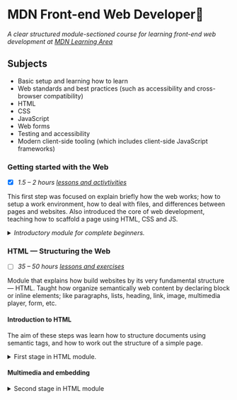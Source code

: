 # MDN Front-end Web Developer🦖

_A clear structured module-sectioned course for learning front-end web development at [MDN Learning Area](https://developer.mozilla.org/en-US/docs/Learn/Front-end_web_developer)_

## Subjects

-   Basic setup and learning how to learn
-   Web standards and best practices (such as accessibility and cross-browser compatibility)
-   HTML
-   CSS
-   JavaScript
-   Web forms
-   Testing and accessibility
-   Modern client-side tooling (which includes client-side JavaScript frameworks)

### Getting started with the Web

-   [x] _1.5 – 2 hours [lessons and activtivities](https://developer.mozilla.org/en-US/docs/Learn/Getting_started_with_the_web)_

This first step was focused on explain briefly how the web works; how to setup a work environment, how to deal with files, and differences between pages and websites. Also introduced the core of web development, teaching how to scaffold a page using HTML, CSS and JS.

 <details>
     <summary><em>Introductory module for complete beginners.</em>
     </summary>
<ol>
	<li>☑️ Getting started with the Web overview</li>
    <li>☑️ Installing basic software</li>
    <li>☑️ What will your website look like?</li>
    <li>☑️ Dealing with files</li>
	<li>☑️ HTML basics</li>
    <li>☑️ CSS basics</li>
    <li>☑️ JavaScript basics</li>
    <li>☑️ Publishing your website</li>   
</ol>
 </details>

### HTML — Structuring the Web

-   [ ] _35 – 50 hours [lessons and exercises](https://developer.mozilla.org/en-US/docs/Learn/HTML)_

Module that explains how build websites by its very fundamental structure — HTML. Taught how organize semantically web content by declaring block or inline elements; like paragraphs, lists, heading, link, image, multimedia player, form, etc.

#### Introduction to HTML

The aim of these steps was learn how to structure documents using semantic tags, and how to work out the structure of a simple page.

 <details>
     <summary>First stage</a> in HTML module.
     </summary>
<ol>
	<li>☑️ Introduction to HTML overview</li>
    <li>☑️ Getting started with HTML</li>
    <li>☑️ What's in the head? Metadata in HTML</li>
    <li>☑️ HTML text fundamentals</li>
	<li>☑️ Creating hyperlinks</li>
    <li>☑️ Advanced text formatting</li>
    <li>☑️ Document and website structure</li>
    <li>☑️ Debugging HTML</li>
    <li>☑️ Assessment: Marking up a letter</li>
    <li>☑️ Assessment: Structuring a page of content</li>
</ol>
 </details>

#### Multimedia and embedding

<details>
    <summary>Second stage in HTML module</summary>.
    <ol>
        <li>☑️ Multimedia and embedding overview</li>
        <li>☑️ Images in HTML
            <ul>
            HTML images skill test ✔️
            <li> Task 1 - basic image embed </li>
        	<li> Task 2 - basic image title</li>
        	<li> Task 3 - image and caption</li>
            </ul>
        </li>
        <li>☑️ Video and audio content</li>
        <li>☑️ From object to iframe — other embedding technologies
                <ul>
                Embedding technologies skill test ✔️
                <li> Task 1 - basic audio embed </li>
                <li> Task 2 - mark up a video player</li>
                <li> Task 3 - embed object and iframe</li>
                </ul>
        </li>
        <li>☑️ <a href="https://github.com/saboyagustavo/mdn-frontend-pathway/tree/master/HTML/multimedia-and-embedding/adding-svg">Adding vector graphics to the Web</a></li>
        <li>☑️ Responsive images</li>
</ol>
</details>
